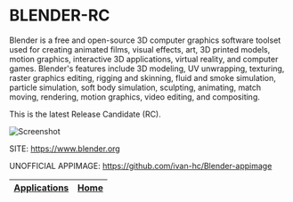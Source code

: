 # BLENDER-RC

 Blender is a free and open-source 3D computer graphics software toolset used  for creating animated films, visual effects, art, 3D printed models, motion  graphics, interactive 3D applications, virtual reality, and computer games.  Blender's features include 3D modeling, UV unwrapping, texturing, raster  graphics editing, rigging and skinning, fluid and smoke simulation, particle  simulation, soft body simulation, sculpting, animating, match moving,  rendering, motion graphics, video editing, and compositing.
 
 This is the latest Release Candidate (RC).
 
 ![Screenshot](https://upload.wikimedia.org/wikipedia/commons/3/33/Blender_3.1.0_screenshot.png)
 
 SITE: https://www.blender.org
 
 UNOFFICIAL APPIMAGE: https://github.com/ivan-hc/Blender-appimage

 | [Applications](https://portable-linux-apps.github.io/apps.html) | [Home](https://portable-linux-apps.github.io)
 | --- | --- |
